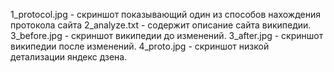 1_protocol.jpg - скриншот показывающий один из способов нахождения протокола сайта
2_analyze.txt - содержит описание сайта википедии.
3_before.jpg - скриншот википедии до изменений.
3_after.jpg - скриншот википедии после изменений.
4_proto.jpg - скриншот низкой детализации яндекс дзена.
